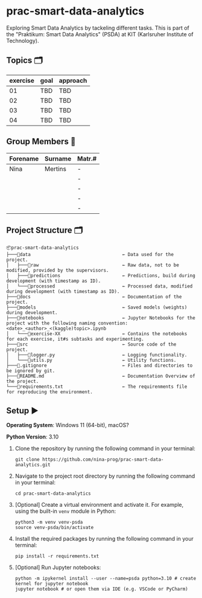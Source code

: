 # prac-smart-data-analytics
Exploring Smart Data Analytics by tackeling different tasks. This is part of the "Praktikum: Smart Data Analytics" (PSDA) at KIT (Karlsruher Institute of Technology).

## Topics 🗂️
| exercise | goal | approach |
|----------|------|----------|
| 01       | TBD  | TBD |
| 02       | TBD  | TBD |
| 03       | TBD  | TBD |
| 04       | TBD  | TBD |

## Group Members 👤 
| Forename | Surname  | Matr.#  |
|----------|----------|---------|
| Nina     | Mertins  | - |
|     |  | - |
|     |  | - |
|     |  | - |
|     |  | - |

## Project Structure 🗂️
```
📦prac-smart-data-analytics
├───📂data                                  ← Data used for the project.
│   ├───📂raw                               ← Raw data, not to be modified, provided by the supervisors.
│   ├───📂predictions                       ← Predictions, build during development (with timestamp as ID).
│   └───📂processed                         ← Processed data, modified during development (with timestamp as ID).
├───📂docs                                  ← Documentation of the project.
├───📂models                                ← Saved models (weights) during development.
├───📂notebooks                             ← Jupyter Notebooks for the project with the following naming convention: <date>_<author>_<(kaggle)topic>.ipynb
│   └───📂exercise-XX                       ← Contains the notebooks for each exercise, it#s subtasks and experimenting.
├───📂src                                   ← Source code of the project.
│   ├───📄logger.py                         ← Logging functionality.
│   └───📄utils.py                          ← Utility functions.
├───📄.gitignore                            ← Files and directories to be ignored by git.
├───📄README.md                             ← Documentation Overview of the project.
└───📄requirements.txt                      ← The requirenments file for reproducing the environment.
```

## Setup ▶️
**Operating System**: Windows 11 (64-bit), macOS?

**Python Version**: 3.10

1. Clone the repository by running the following command in your terminal:

   ```
   git clone https://github.com/nina-prog/prac-smart-data-analytics.git
   ```

2. Navigate to the project root directory by running the following command in your terminal:

   ```
   cd prac-smart-data-analytics
   ```

3. [Optional] Create a virtual environment and activate it. For example, using the built-in `venv` module in Python:

   ```
   python3 -m venv venv-psda
   source venv-psda/bin/activate
   ```

5. Install the required packages by running the following command in your terminal:

   ```
   pip install -r requirements.txt
   ```
   
7. [Optional] Run Jupyter notebooks:

   ```
   python -m ipykernel install --user --name=psda python=3.10 # create kernel for jupyter notebook
   jupyter notebook # or open them via IDE (e.g. VSCode or PyCharm)
   ```
